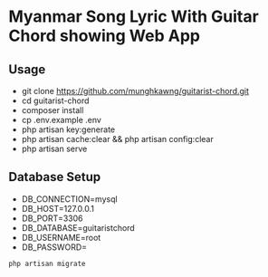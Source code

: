 # Myanmar Song Lyric With Guitar Chord showing Web App

## Usage

- git clone https://github.com/munghkawng/guitarist-chord.git
- cd guitarist-chord
- composer install
- cp .env.example .env 
- php artisan key:generate
- php artisan cache:clear && php artisan config:clear 
- php artisan serve 


## Database Setup

- DB_CONNECTION=mysql
- DB_HOST=127.0.0.1
- DB_PORT=3306
- DB_DATABASE=guitaristchord
- DB_USERNAME=root
- DB_PASSWORD=



```html
php artisan migrate
```

